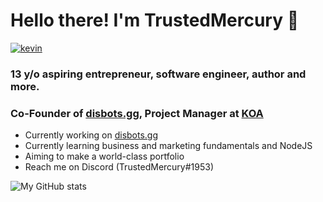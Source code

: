 # Hello there! I'm TrustedMercury 👋
[![kevin](https://img.shields.io/badge/website-im--kevin.in-blue)](https://im-kev.in)

### 13 y/o aspiring entrepreneur, software engineer, author and more.
### Co-Founder of [disbots.gg](https://disbots.gg), Project Manager at [KOA](https://knightsofacademia.org/)

- Currently working on [disbots.gg](https://disbots.gg)
- Currently learning business and marketing fundamentals and NodeJS
- Aiming to make a world-class portfolio
- Reach me on Discord (TrustedMercury#1953)

![My GitHub stats](https://github-readme-stats.vercel.app/api?username=TrustedMercury&count_private=true&show_icons=true&theme=tokyonight)

